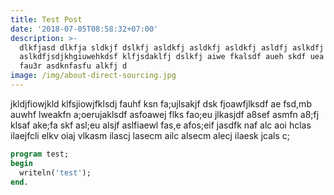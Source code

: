 ```yaml
---
title: Test Post
date: '2018-07-05T08:58:32+07:00'
description: >-
  dlkfjasd dlkfja sldkjf dslkfj asldkfj asldkfj asldkfj asldfj aslkdfj
  aslkdfjsdjkhgiuwehkdsf klfjsdaklfj dslkfj aiwe fkalsdf aueh skdf uea hfkaen
  fau3r asdknfasfu alkfj d
image: /img/about-direct-sourcing.jpg
---
```

jkldjfiowjkld klfsjiowjfklsdj fauhf ksn fa;ujlsakjf dsk fjoawfjlksdf ae fsd,mb auwhf lweakfn a;oerujaklsdf asfoawej flks fao;eu jlkasjdf a8sef asmfn a8;fj klsaf ake;fa skf asl;eu alsjf aslfiaewl fas,e afos;eif jasdfk naf alc aoi hclas ilaejfcli elkv oiaj vlkasm ilascj lasecm ailc alsecm alecj ilaesk jcals c;

```pascal
program test;
begin
  writeln('test');
end.
```
